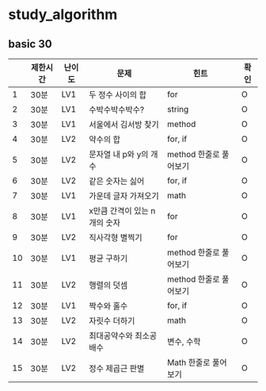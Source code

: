 # study_algorithm

## basic 30

|    | 제한시간 | 난이도 | 문제                         | 힌트                   | 확인 |
|----|----------|--------|------------------------------|------------------------|------|
|  1 | 30분     | LV1    | 두 정수 사이의 합            | for                    | O    |
|  2 | 30분     | LV1    | 수박수박수박수?              | string                 | O    |
|  3 | 30분     | LV1    | 서울에서 김서방 찾기         | method                 | O    |
|  4 | 30분     | LV2    | 약수의 합                    | for, if                | O    |
|  5 | 30분     | LV2    | 문자열 내 p와 y의 개수       | method 한줄로 풀어보기 | O    |
|  6 | 30분     | LV2    | 같은 숫자는 싫어             | for, if                | O    |
|  7 | 30분     | LV1    | 가운데 글자 가져오기         | math                   | O    |
|  8 | 30분     | LV1    | x만큼 간격이 있는 n개의 숫자 | for                    | O    |
|  9 | 30분     | LV2    | 직사각형 별찍기              | for                    | O    |
| 10 | 30분     | LV1    | 평균 구하기                  | method 한줄로 풀어보기 | O    |
| 11 | 30분     | LV2    | 행렬의 덧셈                  | method 한줄로 풀어보기 | O    |
| 12 | 30분     | LV1    | 짝수와 홀수                  | for, if                | O    |
| 13 | 30분     | LV2    | 자릿수 더하기                | math                   | O    |
| 14 | 30분     | LV2    | 최대공약수와 최소공배수      | 변수, 수학             | O    |
| 15 | 30분     | LV2    | 정수 제곱근 판별             | Math 한줄로 풀어보기   | O    |

